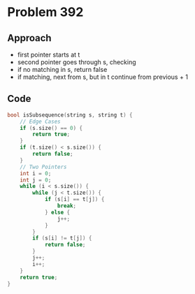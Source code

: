 # Problem 392

## Approach

- first pointer starts at t
- second pointer goes through s, checking
- if no matching in s, return false
- if matching, next from s, but in t continue from previous + 1

## Code

```cpp
bool isSubsequence(string s, string t) {
    // Edge Cases
    if (s.size() == 0) {
        return true;
    }
    if (t.size() < s.size()) {
        return false;
    }
    // Two Pointers
    int i = 0;
    int j = 0;
    while (i < s.size()) {
        while (j < t.size()) {
            if (s[i] == t[j]) {
                break;
            } else {
                j++;
            }
        }
        if (s[i] != t[j]) {
            return false;
        }
        j++;
        i++;
    }
    return true;
}
```
